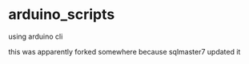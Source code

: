 # arduino_scripts
using arduino cli

this was apparently forked somewhere because sqlmaster7 updated it
